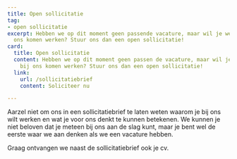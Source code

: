 ```yaml
---
title: Open sollicitatie
tag:
- open sollicitatie
excerpt: Hebben we op dit moment geen passende vacature, maar wil je wel graag bij
  ons komen werken? Stuur ons dan een open sollicitatie!
card:
  title: Open sollicitatie
  content: Hebben we op dit moment geen passen de vacature, maar wil je wel graag
    bij ons komen werken? Stuur ons dan een open sollicitatie!
  link:
    url: /sollicitatiebrief
    content: Soliciteer nu

---
```

Aarzel niet om ons in een sollicitatiebrief te laten weten waarom je bij ons wilt werken en wat je voor ons denkt te kunnen betekenen. We kunnen je niet beloven dat je meteen bij ons aan de slag kunt, maar je bent wel de eerste waar we aan denken als we een vacature hebben.

Graag ontvangen we naast de sollicitatiebrief ook je cv.
